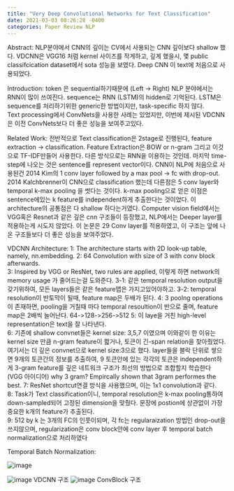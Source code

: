 ```yaml
---
title: "Very Deep Convolutional Networks for Text Classification"
date: 2021-03-03 08:26:28 -0400
categories: Paper Review NLP
---
```

Abstract: NLP분야에서 CNN의 깊이는 CV에서 사용되는 CNN 깊이보다 shallow 했다.  VDCNN은 VGG16 처럼 kernel 사이즈를 작게하고, 깊게 했을시, 
몇 public classifcication dataset에서 sota 성능을 보였다.  Deep CNN 이 text에 처음으로 사용되었다. 

Introduction:
token 은 sequential하기때문에 (Left -> Right) NLP 분야에서는 RNN이 많이 쓰여진다.  sequence는 RNN (LSTM)의 hidden로 기억된다.
LSTM은 sequence를 처리하기위한 generic한 방법이지만, task-specific 하지 않다.  
Text processing에서 ConvNets을 사용한 사례는 있었지만, 이번에 제시된 VDCNN은 이전 ConvNets보다 더 좋은 성능을 보여주고있다.


Related Work:
전반적으로 Text classification은 2stage로 진행된다, feature extraction -> classification.  Feature Extraction은 BOW or n-gram 그리고 이것으로 TF-IDF만들어 사용한다.
다른 방식으로는 RNN을 이용하는 것인데.  마지막 time-step에 나오는 것은 sentence를 represent vector이다. 
CNN이 NLP에 처음으로 사용된건 2014 Kim의 1 conv layer followed by a max pool -> fc with drop-out.   2014 Kalchbrenner이 CNN으로 classification 했는데 다른점은 5 conv layer와 temporal k-max pooling 을 썻다는 것이다.  k-max pooling으로 얻은 이점은 sentence에있는 k feature를 independent하게 추출한다는 것이었다.  이 architecture의 공통점은 다 shallow 하다는거였다.
Computer vision field에서는 VGG혹은 Resnet과 같은 깊은 cnn 구조들이 등장했고, NLP에서는 Deeper layer를 적용하는게 시도지 않았다.  이 논문은 29 Conv layer를 적용하였고, 이 구조는 앞에 나온 구조들보다 더 좋은 성능을 보여주었다.

VDCNN Architecture:
1: The architecture starts with 2D look-up table, namely, nn.embedding. 
2: 64 Convolution with size of 3 with conv block afterwards.  
3: Inspired by VGG or ResNet, two rules are applied, 이렇게 하면 network의 memory usage 가 줄어드는걸 도와준다.
  3-1: 같은 temporal resolution output을 갖기위하여, 모든 layers들은 같은 feature맵은 가지고있어야하고. 
  3-2: temporal resolution이 반토막이 될때, feature map은 두배가 된다.
4: 3 poolng operations 이 존재하면, pooling을 거칠때 마다 temporal resoultion이 반으로 줄며, feature map은 2배씩 늘어난다.   64->128->256->512
5: 이 laye을 거친 high-level representation은 text을 잘 나타낸다.  
6: 기존에 shallow convnet들은 kernel size: 3,5,7 이였으며 이와같이 한 이유는 kernel size 만큼 n-gram feature이 짧거나, 토큰이 긴-span relation을 찾아줬었다. 여기서는 더 깊은 convnet으로 kernel size:3으로 했다.  layer들을 블락 단위로 쌓으면 9개의 토큰간의 정보를 추출하여, 9 토큰안에 있는 각각의 토큰은 independent하게 3-gram feature를 깊은 네트워크 구조가 최선의 방법으로 조합할지 학습한다 (VGG 아이디어)  why 3 gram? Empircally shown that 3gram performes the best.
7: ResNet shortcut연결 방식을 사용했으며, 이는 1x1 convolution과 같다.  
8: Task가 Text classification이니, temporal resolution은 k-max pooling통하여  down-sampled되어 고정된 dimension을 맞췄다. 문장에 postion에 상관없이 가장 중요한 k개의 feature가 추출된다.  
9: 512 by k 는 3개의 FC의 인풋이되며, 각 fc는 regularaization 방법인 drop-out을 쓰지않으며, regularization은 conv block안에 conv layer 후 temporal batch normalization으로 처리하였다


Temporal Batch Normalization: 

![image](https://user-images.githubusercontent.com/36841216/109766492-95045000-7c39-11eb-85b6-3671f5f2fd74.png)





![image](https://user-images.githubusercontent.com/36841216/109649190-e9a6bd00-7b9e-11eb-96fb-391d2a05748e.png)
VDCNN 구조
![image](https://user-images.githubusercontent.com/36841216/109649527-646fd800-7b9f-11eb-8cde-49d56da70622.png)
ConvBlock 구조
